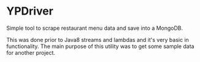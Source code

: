 # YPDriver
Simple tool to scrape restaurant menu data and save into a MongoDB.

This was done prior to Java8 streams and lambdas and it's very basic in functionality. The main purpose of this utility was to get some sample data for another project.
 
